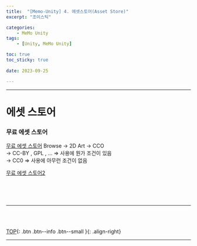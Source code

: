 ```yaml
---
title:  "[Memo-Unity] 4. 에셋스토어(Asset Store)"
excerpt: "조이스틱"

categories:
    - MeMo Unity
tags:
    - [Unity, MeMo Unity]

toc: true
toc_sticky: true
 
date: 2023-09-25

---
```

- - -


# 에셋 스토어

<h3> 무료 에셋 스토어</h3>

[무료 에셋 스토어](https://opengameart.org/)
Browse → 2D Art → CCO  
→ CC-BY , GPL , ... ⇒ 사용에 뭔가 조건이 있음  
→ CC0 ⇒ 사용에 아무런 조건이 없음  

[무료 에셋 스토어2](https://assetstore.unity.com/2d?category=2d&free=true&orderBy=1&rows=264)  

<br><br><BR>

---

<br><br>

[TOP](#){: .btn .btn--info .btn--small }{: .align-right}
<br>
- - -
